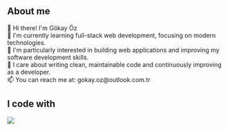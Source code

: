 <h2 align="left">About me</h2>

<p align="left">👋 Hi there! I'm Gökay Öz  <br>
  🌱 I'm currently learning full-stack web development, focusing on modern technologies.  <br>
  👀 I'm particularly interested in building web applications and improving my software development skills.  <br>
  🎯 I care about writing clean, maintainable code and continuously improving as a developer.  <br>
  📫 You can reach me at: gokay.oz@outlook.com.tr</p>

<h2 align="left">I code with</h2>

<div align="left">
    <img src="https://skillicons.dev/icons?i=cs,html,css,js,bootstrap,azure,git,github,postman,mongo,docker,redis,rabbitmq,elasticsearch" />
</div>
